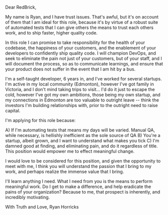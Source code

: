 Dear RedBrick,

My name is Ryan, and I have trust issues. That's awful, but it's on account of them that I am ideal for this role, because it's by virtue of a robust suite of automated tests that I can give others the means to trust each others work, and to ship faster, higher quality code.

In this role I can promise to take responsibility for the health of your codebase, the happiness of your customers, and the enablement of your developers to confidently ship quality code. I will champion DevOps, and seek to eliminate the pain not just of your customers, but of your staff, and I will document the process, so as to communicate learnings, and ensure that your product does not suffer in the event that I am hit by a bus.

I'm a self-taught developer, 6 years in, and I've worked for several startups. I'm active in my local community (Edmonton), however I've got family in Victoria, and I don't mind taking trips to visit... I'd do it just to escape the cold, however I've got my own ambitions, those being my own startup, and my connections in Edmonton are too valuable to outright leave -- think the investors I'm building relationships with, prior to the outright need to raise capital.

I'm applying for this role because:

A) If I'm automating tests that means my days will be varied. Manual QA, while necessary, is hellishly inefficient as the sole source of QA
B) You're a startup, albeit grown, and I want to understand what makes you tick
C) I'm damned good at finding, and eliminating pain, and do it regardless of title. This position would empower me to effect meaningful change.

I would love to be considered for this position, and given the opportunity to meet with me, I think you will understand the passion that I bring to my work, and perhaps realize the immense value that I bring.

I'll learn anything I need. What I need from you is the means to perform meaningful work. Do I get to make a difference, and help eradicate the pains of your organization? Because to me, that prospect is inherently, and incredibly motivating.

With Truth and Love,
Ryan Horricks